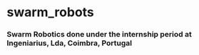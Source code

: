# swarm_robots

### Swarm Robotics done under the internship period at Ingeniarius, Lda, Coimbra, Portugal
